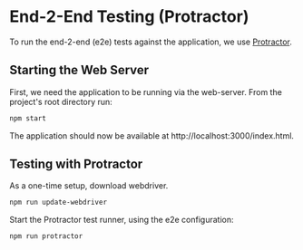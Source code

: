 # End-2-End Testing (Protractor)

To run the end-2-end (e2e) tests against the application, we use [Protractor][protractor].

## Starting the Web Server

First, we need the application to be running via the web-server.
From the project's root directory run:

```bash
npm start
```

The application should now be available at http://localhost:3000/index.html.

## Testing with Protractor

As a one-time setup, download webdriver.

```bash
npm run update-webdriver
```

Start the Protractor test runner, using the e2e configuration:

```bash
npm run protractor
```

[protractor]: https://github.com/angular/protractor
